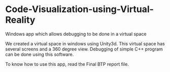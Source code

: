 # Code-Visualization-using-Virtual-Reality
Windows app which allows debugging to be done in a virtual space

We created a virtual space in windows using Unity3d. This virtual space has several screens and a 360 degree view. Debugging of simple C++ program can be done using this software.

To know how to use this app, read the Final BTP report file.
